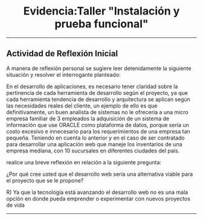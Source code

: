 <div align="center">
  <h1>Evidencia:Taller "Instalación y prueba funcional"</h1> 
</div>

***
## Actividad de Reflexión Inicial  

A manera de reflexión personal se sugiere leer detenidamente la siguiente situación y resolver el interrogante planteado: 

En el desarrollo de aplicaciones, es necesario tener claridad sobre la pertinencia de cada herramienta de desarrollo según el proyecto, ya que cada herramienta tendencia de desarrollo y arquitectura se aplican según las necesidades reales del cliente, un ejemplo de ello es que definitivamente, un buen analista de sistemas no le ofrecería a una micro empresa familiar de 3 empleados la adquisición de un sistema de información que use ORACLE como plataforma de datos, porque sería un costo excesivo e innecesario para los requerimientos de una empresa tan pequeña. Teniendo en cuenta lo anterior y en el caso de ser contratado para desarrollar una aplicación web que maneje los inventarios de una empresa mediana, con 10 sucursales en diferentes ciudades del país. 

realice una breve reflexión en relación a la siguiente pregunta:  

¿Por qué cree usted que el desarrollo web sería una alternativa viable para el proyecto que se le propone?  

R) Ya que la tecnología está avanzando el desarrollo web no es una mala opción en donde pueda emprender o experimentar con nuevos proyectos de vida 


***
